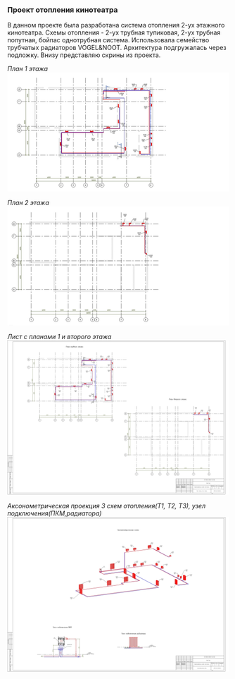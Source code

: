 ### **Проект отопления кинотеатра**

В данном проекте была разработана система отопления 2-ух этажного кинотеатра.
Схемы отопления - 2-ух трубная тупиковая, 2-ух трубная попутная, бойпас однотрубная система.
Использовала семейство трубчатых радиаторов VOGEL&NOOT. Архитектура подгружалась через подложку. 
Внизу представляю скрины из проекта.

_План 1 этажа_
![alt text](../Screenshots/Project3/Project3_1.jpg "")

_План 2 этажа_
![alt text](../Screenshots/Project3/Project3_2.jpg "")

_Лист с планами 1 и второго этажа_
![alt text](../Screenshots/Project3/Project3_view1.jpg "")

_Аксонометрическая проекция 3 схем отопления(Т1, Т2, Т3), узел подключения(ПКМ,радиатора)_
![alt text](../Screenshots/Project3/Project3_view2.jpg "")
